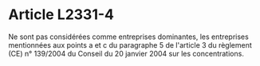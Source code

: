 # Article L2331-4

Ne sont pas considérées comme entreprises dominantes, les entreprises mentionnées aux points a et c du paragraphe 5 de l'article 3 du règlement (CE) n° 139/2004 du Conseil du 20 janvier 2004 sur les concentrations.